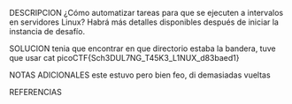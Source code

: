
DESCRIPCION
¿Cómo automatizar tareas para que se ejecuten a intervalos en servidores Linux?
Habrá más detalles disponibles después de iniciar la instancia de desafío.

SOLUCION
tenia que encontrar en que directorio estaba la bandera, tuve que usar cat
picoCTF{Sch3DUL7NG_T45K3_L1NUX_d83baed1}

NOTAS ADICIONALES
este estuvo pero bien feo, di demasiadas vueltas

REFERENCIAS